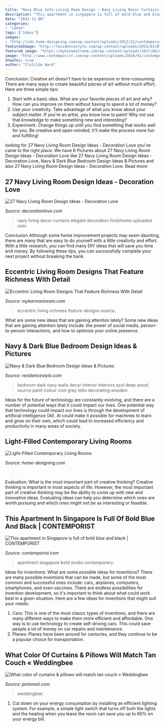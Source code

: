 ```yaml
---
title: "Navy Blue Sofa Living Room Design ~ Navy Living Decor Curtains Elegant Decoration Findzhome Uploaded User"
description: "This apartment in singapore is full of bold blue and black"
date: "2022-11-08"
categories:
- "ideas"
tags: ["ideas"]
images:
- "http://cdn.home-designing.com/wp-content/uploads/2012/12/contemporary-living-room.jpg"
featuredImage: "http://residencestyle.com/wp-content/uploads/2015/01/Blue-Bedroom-Design-Ideas.jpg"
featured_image: "https://mykarmastream.com/wp-content/uploads/2017/06/eccentric-living-room-11.jpg"
image: "http://www.contemporist.com/wp-content/uploads/2016/01/contemporary-apartment_050116_03-800x533.jpg"
ShowToc: true
author: "Clotilde Ward"
---
```



Conclusion:
Creative art doesn't have to be expensive or time-consuming. There are many ways to create beautiful pieces of art without much effort. Here are three simple tips: 
1) Start with a basic idea. What are your favorite pieces of art and why? How can you improve on them without having to spend a lot of money? 
2) Use your creativity. Take advantage of what you know about your subject matter. If you're an artist, you know how to paint! Why not use that knowledge to make something new and interesting? 
3) Experiment. Change things up until you find something that works well for you. Be creative and open-minded; it'll make the process more fun and fulfilling!

	

		
looking for 27 Navy Living Room Design Ideas - Decoration Love you've came to the right place. We have 6 Pictures about 27 Navy Living Room Design Ideas - Decoration Love like 27 Navy Living Room Design Ideas - Decoration Love, Navy &amp; Dark Blue Bedroom Design Ideas &amp; Pictures and also 27 Navy Living Room Design Ideas - Decoration Love. Read more:
		
    
## 27 Navy Living Room Design Ideas - Decoration Love

<img loading=lazy src="http://www.decorationlove.com/wp-content/uploads/2016/09/Navy-Blue-Living-Room-Curtains.jpg" onerror="this.onerror=null;this.src='https://tse4.mm.bing.net/th?id=OIP.KepVRcMv43u4sKxvP2Ce7AHaJ3&amp;pid=15.1';" alt="27 Navy Living Room Design Ideas - Decoration Love">

_Source: decorationlove.com_

>navy living decor curtains elegant decoration findzhome uploaded user. 

	

Conclusion
Although some home improvement projects may seem daunting, there are many that are easy to do yourself with a little creativity and effort. With a little research, you can find many DIY ideas that will save you time and money. By following these tips, you can successfully complete your next project without breaking the bank.

    
## Eccentric Living Room Designs That Feature Richness With Detail

<img loading=lazy src="https://mykarmastream.com/wp-content/uploads/2017/06/eccentric-living-room-11.jpg" onerror="this.onerror=null;this.src='https://tse3.mm.bing.net/th?id=OIP.ih4tIvwqFnZwCSWduSAyegHaJl&amp;pid=15.1';" alt="Eccentric Living Room Designs That Feature Richness With Detail">

_Source: mykarmastream.com_

>eccentric living richness feature designs source. 

	

What are some new ideas that are gaining attention lately?
Some new ideas that are gaining attention lately include: the power of social media, person-to-person interactions, and how to optimize your online presence.

    
## Navy &amp; Dark Blue Bedroom Design Ideas &amp; Pictures

<img loading=lazy src="http://residencestyle.com/wp-content/uploads/2015/01/Blue-Bedroom-Design-Ideas.jpg" onerror="this.onerror=null;this.src='https://tse2.mm.bing.net/th?id=OIP.30V0IqvfnVKueG0iqkWnUAHaKw&amp;pid=15.1';" alt="Navy &amp; Dark Blue Bedroom Design Ideas &amp; Pictures">

_Source: residencestyle.com_

>bedroom dark navy walls decor interior interiors azul deep wood source paint colour cool grey letto decorating wooden. 

	

Ideas for the future of technology are constantly evolving, and there are a number of potential ways that it could impact our lives. One potential way that technology could impact our lives is through the development of artificial intelligence (AI). AI could make it possible for machines to learn and grow on their own, which could lead to increased efficiency and productivity in many areas of society.

    
## Light-Filled Contemporary Living Rooms

<img loading=lazy src="http://cdn.home-designing.com/wp-content/uploads/2012/12/contemporary-living-room.jpg" onerror="this.onerror=null;this.src='https://tse2.mm.bing.net/th?id=OIP.BAj7c2b6VYSmm7zHS4TZkwHaFR&amp;pid=15.1';" alt="Light-Filled Contemporary Living Rooms">

_Source: home-designing.com_

>. 

	

Evaluation: What is the most important part of creative thinking?
Creative thinking is important in most aspects of life. However, the most important part of creative thinking may be the ability to come up with new and innovative ideas. Evaluating ideas can help you determine which ones are worth pursuing and which ones might not be as interesting or feasible.

    
## This Apartment In Singapore Is Full Of Bold Blue And Black | CONTEMPORIST

<img loading=lazy src="http://www.contemporist.com/wp-content/uploads/2016/01/contemporary-apartment_050116_03-800x533.jpg" onerror="this.onerror=null;this.src='https://tse3.mm.bing.net/th?id=OIP.R04p_rHvhsXn99oLLLyMJwHaE7&amp;pid=15.1';" alt="This apartment in Singapore is full of bold blue and black | CONTEMPORIST">

_Source: contemporist.com_

>apartment singapore bold studio contemporary. 

	

Ideas for inventions: What are some possible ideas for inventions?
There are many possible inventions that can be made, but some of the most common and successful ones include: cars, airplanes, computers, smartphones, and even vaccines. There are endless possibilities for invention development, so it's important to think about what could work best in a given situation. Here are a few ideas for inventions that might suit your needs: 
1. Cars: This is one of the most classic types of inventions, and there are many different ways to make them more efficient and affordable. One way is to use technology to create self-driving cars. This could save people a lot of money on car repairs and maintenance. 
2. Planes: Planes have been around for centuries, and they continue to be a popular choice for transportation.

    
## What Color Of Curtains &amp; Pillows Will Match Tan Couch « Weddingbee

<img loading=lazy src="https://i.pinimg.com/736x/04/c3/26/04c3266ea2bf34713e4cb6192b19ccd8--tan-couches-chocolate-brown.jpg" onerror="this.onerror=null;this.src='https://tse2.mm.bing.net/th?id=OIP.RSWCE1lGhjV_p8UzY4VMlAHaFj&amp;pid=15.1';" alt="What color of curtains &amp; pillows will match tan couch « Weddingbee">

_Source: pinterest.com_

>weddingbee. 

	

1. Cut down on your energy consumption by installing an efficient lighting system. For example, a simple light switch that turns off both the lights and the heating when you leave the room can save you up to 60% on your energy bill.

